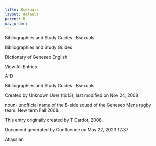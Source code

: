 ```yaml
---
title: Bsexuals
layout: default
parent: B
nav_order:
---
```


Bibliographies and Study Guides : Bsexuals

Bibliographies and Study Guides

Dictionary of Geneseo English

View All Entries

A-D

Bibliographies and Study Guides : Bsexuals

Created by  Unknown User (tjc13), last modified on Nov 24, 2008

noun- unofficial name of the B-side squad of the Geneseo Mens rugby team. New term Fall 2008.

This entry originally created by T Cardot, 2008.

Document generated by Confluence on May 22, 2023 12:37

Atlassian
